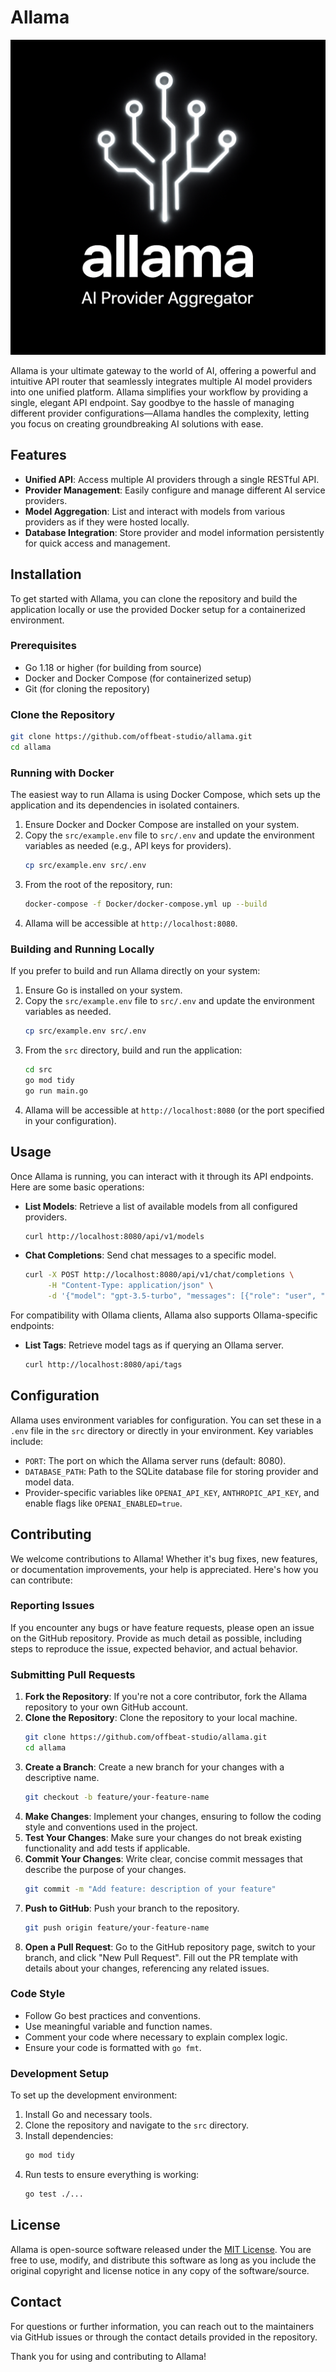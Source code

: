 # Allama

![Allama Logo](./logo.png)

Allama is your ultimate gateway to the world of AI, offering a powerful and intuitive API router that seamlessly integrates multiple AI model providers into one unified platform. Allama simplifies your workflow by providing a single, elegant API endpoint. Say goodbye to the hassle of managing different provider configurations—Allama handles the complexity, letting you focus on creating groundbreaking AI solutions with ease.

## Features

- **Unified API**: Access multiple AI providers through a single RESTful API.
- **Provider Management**: Easily configure and manage different AI service providers.
- **Model Aggregation**: List and interact with models from various providers as if they were hosted locally.
- **Database Integration**: Store provider and model information persistently for quick access and management.

## Installation

To get started with Allama, you can clone the repository and build the application locally or use the provided Docker setup for a containerized environment.

### Prerequisites

- Go 1.18 or higher (for building from source)
- Docker and Docker Compose (for containerized setup)
- Git (for cloning the repository)

### Clone the Repository

```bash
git clone https://github.com/offbeat-studio/allama.git
cd allama
```

### Running with Docker

The easiest way to run Allama is using Docker Compose, which sets up the application and its dependencies in isolated containers.

1. Ensure Docker and Docker Compose are installed on your system.
2. Copy the `src/example.env` file to `src/.env` and update the environment variables as needed (e.g., API keys for providers).
   ```bash
   cp src/example.env src/.env
   ```
3. From the root of the repository, run:
   ```bash
   docker-compose -f Docker/docker-compose.yml up --build
   ```
4. Allama will be accessible at `http://localhost:8080`.

### Building and Running Locally

If you prefer to build and run Allama directly on your system:

1. Ensure Go is installed on your system.
2. Copy the `src/example.env` file to `src/.env` and update the environment variables as needed.
   ```bash
   cp src/example.env src/.env
   ```
3. From the `src` directory, build and run the application:
   ```bash
   cd src
   go mod tidy
   go run main.go
   ```
4. Allama will be accessible at `http://localhost:8080` (or the port specified in your configuration).

## Usage

Once Allama is running, you can interact with it through its API endpoints. Here are some basic operations:

- **List Models**: Retrieve a list of available models from all configured providers.
  ```bash
  curl http://localhost:8080/api/v1/models
  ```
- **Chat Completions**: Send chat messages to a specific model.
  ```bash
  curl -X POST http://localhost:8080/api/v1/chat/completions \
       -H "Content-Type: application/json" \
       -d '{"model": "gpt-3.5-turbo", "messages": [{"role": "user", "content": "Hello, how are you?"}]}'
  ```

For compatibility with Ollama clients, Allama also supports Ollama-specific endpoints:
- **List Tags**: Retrieve model tags as if querying an Ollama server.
  ```bash
  curl http://localhost:8080/api/tags
  ```

## Configuration

Allama uses environment variables for configuration. You can set these in a `.env` file in the `src` directory or directly in your environment. Key variables include:

- `PORT`: The port on which the Allama server runs (default: 8080).
- `DATABASE_PATH`: Path to the SQLite database file for storing provider and model data.
- Provider-specific variables like `OPENAI_API_KEY`, `ANTHROPIC_API_KEY`, and enable flags like `OPENAI_ENABLED=true`.

## Contributing

We welcome contributions to Allama! Whether it's bug fixes, new features, or documentation improvements, your help is appreciated. Here's how you can contribute:

### Reporting Issues

If you encounter any bugs or have feature requests, please open an issue on the GitHub repository. Provide as much detail as possible, including steps to reproduce the issue, expected behavior, and actual behavior.

### Submitting Pull Requests

1. **Fork the Repository**: If you're not a core contributor, fork the Allama repository to your own GitHub account.
2. **Clone the Repository**: Clone the repository to your local machine.
   ```bash
   git clone https://github.com/offbeat-studio/allama.git
   cd allama
   ```
3. **Create a Branch**: Create a new branch for your changes with a descriptive name.
   ```bash
   git checkout -b feature/your-feature-name
   ```
4. **Make Changes**: Implement your changes, ensuring to follow the coding style and conventions used in the project.
5. **Test Your Changes**: Make sure your changes do not break existing functionality and add tests if applicable.
6. **Commit Your Changes**: Write clear, concise commit messages that describe the purpose of your changes.
   ```bash
   git commit -m "Add feature: description of your feature"
   ```
7. **Push to GitHub**: Push your branch to the repository.
   ```bash
   git push origin feature/your-feature-name
   ```
8. **Open a Pull Request**: Go to the GitHub repository page, switch to your branch, and click "New Pull Request". Fill out the PR template with details about your changes, referencing any related issues.

### Code Style

- Follow Go best practices and conventions.
- Use meaningful variable and function names.
- Comment your code where necessary to explain complex logic.
- Ensure your code is formatted with `go fmt`.

### Development Setup

To set up the development environment:

1. Install Go and necessary tools.
2. Clone the repository and navigate to the `src` directory.
3. Install dependencies:
   ```bash
   go mod tidy
   ```
4. Run tests to ensure everything is working:
   ```bash
   go test ./...
   ```

## License

Allama is open-source software released under the [MIT License](LICENSE). You are free to use, modify, and distribute this software as long as you include the original copyright and license notice in any copy of the software/source.

## Contact

For questions or further information, you can reach out to the maintainers via GitHub issues or through the contact details provided in the repository.

Thank you for using and contributing to Allama!
